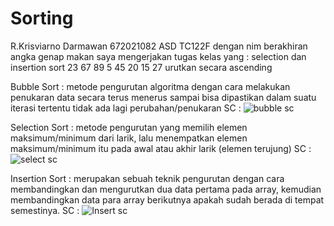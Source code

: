 # Sorting
R.Krisviarno Darmawan
672021082
ASD
TC122F
dengan nim berakhiran angka genap makan saya mengerjakan tugas kelas yang : selection dan insertion sort
 23 67 89 5 45 20 15 27 urutkan secara ascending

 
Bubble Sort : metode pengurutan algoritma dengan cara melakukan penukaran data secara terus menerus sampai bisa dipastikan dalam suatu iterasi tertentu tidak ada lagi perubahan/penukaran
 SC : ![bubble sc](https://user-images.githubusercontent.com/99733466/155979780-e393293b-d6c9-4fe7-8cac-577b5943a63d.jpg)

Selection Sort : metode pengurutan yang memilih elemen maksimum/minimum dari larik, lalu menempatkan elemen maksimum/minimum itu pada awal atau akhir larik (elemen terujung)
 SC : ![select sc](https://user-images.githubusercontent.com/99733466/155979841-5dc5b92f-f05a-4575-87e0-6ef6797d4d0a.jpg)

 
Insertion Sort :  merupakan sebuah teknik pengurutan dengan cara membandingkan dan mengurutkan dua data pertama pada array, kemudian membandingkan data para array berikutnya apakah sudah berada di tempat semestinya.
 SC : ![Insert sc](https://user-images.githubusercontent.com/99733466/155979883-e6b21ae3-c322-47a2-b4ae-16a4e6e7c83b.jpg)

